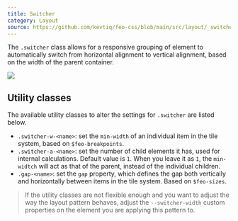 ```yaml
---
title: Switcher
category: Layout
source: https://github.com/kevtiq/feo-css/blob/main/src/layout/_switcher.scss
---
```


The `.switcher` class allows for a responsive grouping of element to automatically switch from horizontal alignment to vertical alignment, based on the width of the parent container.

![](/img/switcher.png)

## Utility classes

The available utility classes to alter the settings for `.switcher` are listed below.

- `.switcher-w-<name>`: set the `min-width` of an individual item in the tile system, based on `$feo-breakpoints`.
- `.switcher-a-<name>`: set the number of child elements it has, used for internal calculations. Default value is `1`. When you leave it as `1`, the `min-widtch` will act as that of the parent, instead of the individual children.
- `.gap-<name>`: set the `gap` property, which defines the gap both vertically and horizontally between items in the tile system. Based on `$feo-sizes`.

> If the utility classes are not flexible enough and you want to adjust the way the layout pattern behaves, adjust the `--switcher-width` custom properties on the element you are applying this pattern to.
